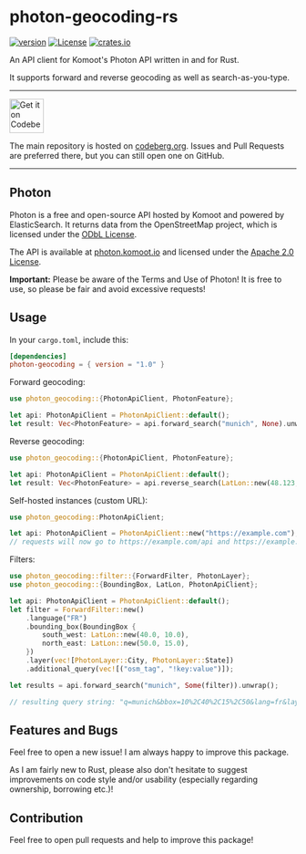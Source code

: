 # photon-geocoding-rs

[![version](https://img.shields.io/badge/version-1.0.0-green.svg)](https://codeberg.org/vollkorntomate/photon-geocoding-rs)
[![License](https://img.shields.io/badge/License-Apache%202.0-blue.svg)](https://www.apache.org/licenses/LICENSE-2.0)
[![crates.io](https://img.shields.io/badge/crates.io-v1.0.0-orange.svg?logo=rust)](https://crates.io)

An API client for Komoot's Photon API written in and for Rust.

It supports forward and reverse geocoding as well as search-as-you-type.

---

<a href="https://codeberg.org/vollkorntomate/photon-geocoding-rs">
    <img alt="Get it on Codeberg" src="https://get-it-on.codeberg.org/get-it-on-blue-on-white.png" height="60">
</a>

The main repository is hosted on [codeberg.org](https://codeberg.org/vollkorntomate/photon-geocoding-rs). Issues and Pull Requests are preferred there, but you can still open one on GitHub.

---

## Photon

Photon is a free and open-source API hosted by Komoot and powered by ElasticSearch. It returns data from the OpenStreetMap project,
which is licensed under the [ODbL License](https://opendatacommons.org/licenses/odbl/).

The API is available at [photon.komoot.io](https://photon.komoot.io)
and licensed under the [Apache 2.0 License](https://www.apache.org/licenses/LICENSE-2.0).

**Important:** Please be aware of the Terms and Use of Photon! It is free to use, so please be fair and avoid excessive requests!

## Usage

In your `cargo.toml`, include this:
```toml
[dependencies]
photon-geocoding = { version = "1.0" }
```

Forward geocoding:
```rust
use photon_geocoding::{PhotonApiClient, PhotonFeature};

let api: PhotonApiClient = PhotonApiClient::default();
let result: Vec<PhotonFeature> = api.forward_search("munich", None).unwrap();
```

Reverse geocoding:
```rust
use photon_geocoding::{PhotonApiClient, PhotonFeature};

let api: PhotonApiClient = PhotonApiClient::default();
let result: Vec<PhotonFeature> = api.reverse_search(LatLon::new(48.123, 11.321), None).unwrap();
```

Self-hosted instances (custom URL):
```rust
use photon_geocoding::PhotonApiClient;

let api: PhotonApiClient = PhotonApiClient::new("https://example.com");
// requests will now go to https://example.com/api and https://example.com/reverse
```

Filters:
```rust
use photon_geocoding::filter::{ForwardFilter, PhotonLayer};
use photon_geocoding::{BoundingBox, LatLon, PhotonApiClient};

let api: PhotonApiClient = PhotonApiClient::default();
let filter = ForwardFilter::new()
    .language("FR")
    .bounding_box(BoundingBox {
        south_west: LatLon::new(40.0, 10.0),
        north_east: LatLon::new(50.0, 15.0),
    })
    .layer(vec![PhotonLayer::City, PhotonLayer::State])
    .additional_query(vec![("osm_tag", "!key:value")]);

let results = api.forward_search("munich", Some(filter)).unwrap();

// resulting query string: "q=munich&bbox=10%2C40%2C15%2C50&lang=fr&layer=city&layer=state&osm_tag=%21key%3Avalue"
```

## Features and Bugs

Feel free to open a new issue! I am always happy to improve this package.

As I am fairly new to Rust, please also don't hesitate to suggest improvements on code style and/or usability (especially regarding ownership, borrowing etc.)!

## Contribution

Feel free to open pull requests and help to improve this package!